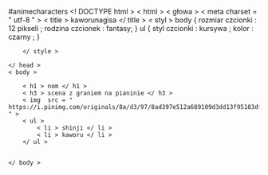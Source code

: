 #animecharacters
<! DOCTYPE html >
< html >
    < głowa >
    < meta  charset = " utf-8 " >
        < title > kaworunagisa </ title >
        < styl >
        body {
        rozmiar czcionki :  12 pikseli ;
        rodzina czcionek : fantasy;
        }
        ul {
        styl czcionki  :  kursywa ;
        kolor :  czarny ;
        }
        
        </ style >
        
    </ head >
    < body >
        
        < h1 > nom </ h1 >
        < h3 > scena z graniem na pianinie </ h3 >
        < img  src = " https://i.pinimg.com/originals/8a/d3/97/8ad397e512a689109d3dd13f95183df3.jpg " >
        < ul >
            < li > shinji </ li >
            < li > kaworu </ li >
        </ ul >
        
        
    </ body >
</html>